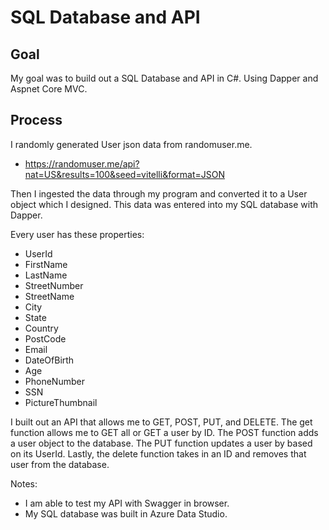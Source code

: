 # SQL Database and API

## Goal
My goal was to build out a SQL Database and API in C#. Using Dapper and Aspnet Core MVC.

## Process
I randomly generated User json data from randomuser.me.
* https://randomuser.me/api?nat=US&results=100&seed=vitelli&format=JSON

Then I ingested the data through my program and converted it to a User object which I designed. This data was entered into my SQL database with Dapper.

Every user has these properties:
- UserId
- FirstName
- LastName
- StreetNumber
- StreetName
- City
- State
- Country
- PostCode
- Email
- DateOfBirth
- Age
- PhoneNumber
- SSN
- PictureThumbnail


I built out an API that allows me to GET, POST, PUT, and DELETE. The get function allows me to GET all or GET a user by ID. 
The POST function adds a user object to the database. The PUT function updates a user by based on its UserId. Lastly, the delete function takes in an ID and removes that user from the database.

Notes: 
- I am able to test my API with Swagger in browser.
- My SQL database was built in Azure Data Studio.
